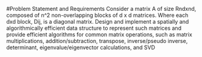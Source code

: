 #Problem Statement and Requirements
Consider a matrix A of size Rndxnd, composed of n^2 non-overlapping blocks of d x d matrices. Where each dxd block, Dij, is a diagonal matrix.
Design and implement a spatially and algorithmically efficient data structure to represent such matrices and provide efficient algorithms for common matrix operations, such as matrix multiplications, addition/subtraction, transpose, inverse/pseudo inverse, determinant, eigenvalue/eigenvector calculations, and SVD
